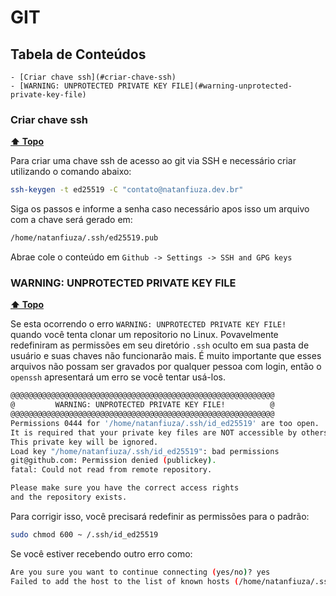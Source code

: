 # GIT

## Tabela de Conteúdos
  
    - [Criar chave ssh](#criar-chave-ssh)
    - [WARNING: UNPROTECTED PRIVATE KEY FILE](#warning-unprotected-private-key-file)
  

### Criar chave ssh 
**[⬆ Topo](#tabela-de-conteúdos)**

Para criar uma chave ssh de acesso ao git via SSH e necessário criar utilizando o comando abaixo:

```bash
ssh-keygen -t ed25519 -C "contato@natanfiuza.dev.br"
```
Siga os passos e informe a senha caso necessário apos isso um arquivo com a chave será gerado em:
```bash
/home/natanfiuza/.ssh/ed25519.pub
```
Abrae cole o conteúdo em `Github -> Settings -> SSH and GPG keys`  

### WARNING: UNPROTECTED PRIVATE KEY FILE
**[⬆ Topo](#tabela-de-conteúdos)**

Se esta ocorrendo o erro ` WARNING: UNPROTECTED PRIVATE KEY FILE!   ` quando você tenta clonar um repositorio no Linux.
Povavelmente redefiniram as permissões em seu diretório `.ssh` oculto em sua pasta de usuário e suas chaves não funcionarão mais. É muito importante que esses arquivos não possam ser gravados por qualquer pessoa com login, então o `openssh` apresentará um erro se você tentar usá-los.

```bash
@@@@@@@@@@@@@@@@@@@@@@@@@@@@@@@@@@@@@@@@@@@@@@@@@@@@@@@@@@@
@         WARNING: UNPROTECTED PRIVATE KEY FILE!          @
@@@@@@@@@@@@@@@@@@@@@@@@@@@@@@@@@@@@@@@@@@@@@@@@@@@@@@@@@@@
Permissions 0444 for '/home/natanfiuza/.ssh/id_ed25519' are too open.
It is required that your private key files are NOT accessible by others.
This private key will be ignored.
Load key "/home/natanfiuza/.ssh/id_ed25519": bad permissions
git@github.com: Permission denied (publickey).
fatal: Could not read from remote repository.

Please make sure you have the correct access rights
and the repository exists.
```

Para corrigir isso, você precisará redefinir as permissões para o padrão:
```bash 
sudo chmod 600 ~ /.ssh/id_ed25519
```

Se você estiver recebendo outro erro como:

```bash
Are you sure you want to continue connecting (yes/no)? yes
Failed to add the host to the list of known hosts (/home/natanfiuza/.ssh/known_hosts).
```
